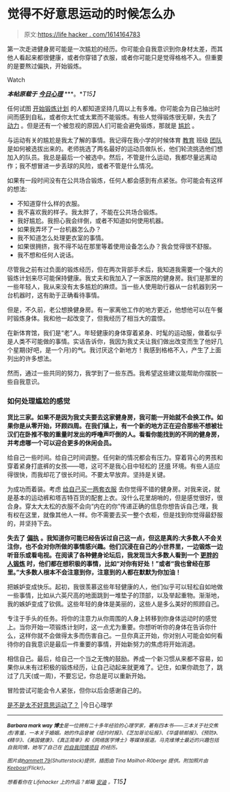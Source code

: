 # 觉得不好意思运动的时候怎么办

> 原文:[https://life hacker . com/1614164783](https://lifehacker.com/what-to-do-when-you-feel-too-embarrassed-to-exercise-1614164783)

第一次走进健身房可能是一次尴尬的经历。你可能会自我意识到你身材太差，而其他人看起来都很健康，或者你穿错了衣服，或者你可能只是觉得格格不入。但重要的是要熬过偏执，开始锻炼。

Watch

***本帖原载于*** [***今日心理***](http://www.psychologytoday.com/blog/shyness-is-nice/201401/are-you-too-embarrassed-exercise) ***。**T15】*

任何试图 [开始锻炼计划](https://lifehacker.com/how-to-motivate-yourself-into-an-exercise-routine-youll-5950484) 的人都知道坚持几周以上有多难。你可能会为自己抽出时间而感到自私，或者你太忙或太累而不能锻炼。有些人觉得锻炼很无聊，失去了 [动力](http://www.psychologytoday.com/basics/motivation) 。但是还有一个被忽视的原因人们可能会避免锻炼，那就是 [尴尬](http://www.psychologytoday.com/basics/embarrassment) 。

与运动有关的尴尬是我太了解的事情。我记得在我小学的时候体育 [教育](http://www.psychologytoday.com/basics/education) 班级 [团队](http://www.psychologytoday.com/basics/teamwork) 是如何被选拔出来的。老师挑选了两名最好的运动员做队长，他们轮流挑选他们想加入的队员。我总是最后一个被选中。然后，不管是什么运动，我都尽量远离动作；我不想冒进一步丢球的风险，或者不管是什么情况。

如果有一段时间没有在公共场合锻炼，任何人都会感到有点紧张。你可能会有这样的想法:

*   不知道穿什么样的衣服。
*   我不喜欢我的样子。我太胖了，不能在公共场合锻炼。
*   我好尴尬。我担心我会绊倒，或者不知道如何使用机器。
*   如果我弄坏了一台机器怎么办？
*   我不知道怎么处理更衣室的事情。
*   如果很拥挤，我不得不站在那里等着使用设备怎么办？我会觉得很不舒服。
*   我不想和任何人说话。

尽管我之前有过负面的锻炼经历，但在两次背部手术后，我知道我需要一个强大的锻炼计划来尽可能保持健康。我丈夫和我加入了一家医院的健身房。我们是那里的一些年轻人，我从来没有太多尴尬的麻烦。当一些人使用助行器从一台机器到另一台机器时，这有助于正确看待事情。

但是，不久前，老公想换健身房。有一家离他工作的地方更近，他想他可以在午餐时锻炼身体。我和他一起改变了，但我经历了相当大的震惊。

在新体育馆，我们是“老”人。年轻健康的身体穿着紧身、时髦的运动服，做着似乎是人类不可能做的事情。实话告诉你，我因为我丈夫让我们做出改变而生了他好几个星期(好吧，是一个月)的气。我讨厌这个新地方！我感到格格不入，产生了上面列出的许多想法。

然而，通过一些共同的努力，我学到了一些东西。我希望这些建议能帮助你摆脱一些自我意识。

### 如何处理尴尬的感觉

**货比三家。如果不是因为我丈夫要去这家健身房，我可能一开始就不会换工作。如果你是从零开始，环顾四周。在我们镇上，有一个新的地方正在迎合那些不想被壮汉们在卧推不敬的重量时发出的呼噜声吓倒的人。看看你能找到的不同的健身房，并考虑哪一个可以迎合更多的休闲会员。**

给自己一些时间。给自己时间调整。任何新的情况都会有压力。穿着背心的男孩和穿着紧身打底裤的女孩——嗯，这可不是我心目中轻松的 [环境](http://www.psychologytoday.com/basics/environmental-psychology) 环境。有些人适应得很快，而我却花了很长时间。不要太早放弃。坚持是关键。

为成功而着装。考虑 [给自己买一两套衣服](https://lifehacker.com/is-there-really-a-benefit-to-special-exercise-clothing-1607198642) 去你觉得不错的健身房。对我来说，就是基本的运动裤和塔吉特百货的配套上衣。没什么花里胡哨的，但是感觉很好，很合身。穿太大太松的衣服不会向“内在的你”传递正确的信息你想告诉自己:嘿，我有权在这里，就像其他人一样。你不需要去买一整个衣柜，但是找到你觉得最舒服的，并坚持下去。

**失去了** [**偏执**](http://www.psychologytoday.com/basics/fear) **。我知道你可能已经告诉过自己这一点，但这是真的:大多数人不会关注你，也不会对你所做的事情感兴趣。他们沉浸在自己的小世界里，一边锻炼一边听音乐或看电视。在阅读了各种健身论坛后，我发现当大多数人看到一个 [更胖的人锻炼](https://lifehacker.com/how-to-start-exercising-when-youre-already-overweight-1521317096) 时，他们都在想积极的事情，比如“对你有好处！”或者“我也曾经在那里。”大多数人根本不会注意到你，注意到的人都在默默为你加油！**

把嫉妒变成快乐。起初，我很羡慕这些年轻健康的人，他们似乎可以轻松自如地做一些事情，比如从六英尺高的地面跳到一堆垫子的顶部，以及举起重物。渐渐地，我的嫉妒变成了钦佩。这些年轻的身体是美丽的，这些人是多么美好的照顾自己。

专注于手头的任务。将你的注意力从你周围的人身上转移到你身体运动时的感觉上。当你开始一项锻炼计划时，这一点尤为重要。你想听听你的身体在告诉你什么，这样你就不会做得太多而伤害自己。一旦你真正开始，你对别人可能会如何看待你的自我意识是最后一件重要的事情，开始新努力的焦虑将开始消退。

相信自己。最后，给自己一个当之无愧的鼓励。养成一个新习惯从来都不容易，如果你从未有过积极的锻炼经历，让自己动起来就更难了。记住，如果你疏忽了，跳过了几天(或一周)，不要忘记，你总是可以重新开始。

冒险尝试可能会令人紧张，但你以后会感谢自己的。

[是不是太不好意思运动了？](http://www.psychologytoday.com/blog/shyness-is-nice/201401/are-you-too-embarrassed-exercise) |今日心理学

* * *

*<small>**Barbara mark way 博士**是一位拥有二十多年经验的心理学家，著有四本书——三本关于社交焦虑/害羞，一本关于婚姻。她的作品曾被《纽约时报》、《芝加哥论坛报》、《华盛顿邮报》、《预防》、《精华》、《美国健康》、《真正简单》和《网络医学博士》等媒体报道。马克维博士最近的兴趣包括自我同情，她写了自己在</small>* [*<small>的自我同情项目</small>*](http://www.theselfcompassionproject.com/) *<small>的经历。</small>*

*<small>图片由</small>*[*<small>hammett 79</small>*](http://www.shutterstock.com/pic-171134903/stock-photo-interior-view-of-a-gym-with-equipment.html)*<small>(Shutterstock)提供，插图由 Tina Mailhot-R0berge 提供。附加照片由</small>*[*<small>Keebosr</small>*](https://www.flickr.com/photos/keebosr/3851174954)*<small>(Flickr)。</small>*

*<small>想看看你在 Lifehacker 上的作品？邮箱</small>* [*<small>安迪</small>*](mailto:andy@lifehacker.com) *<small>。</small>T15】*